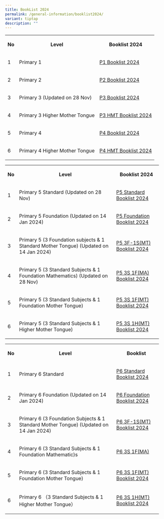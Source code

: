 ```yaml
---
title: BookList 2024
permalink: /general-information/booklist2024/
variant: tiptap
description: ""
---
```

<table><tbody><tr><th rowspan="1" colspan="1"><p>No</p></th><th rowspan="1" colspan="1"><p>Level</p></th><th rowspan="1" colspan="1"><p>Booklist 2024</p></th></tr><tr><td rowspan="1" colspan="1"><p>1</p></td><td rowspan="1" colspan="1"><p>Primary 1</p></td><td rowspan="1" colspan="1"><p><a href="https://go.gov.sg/p1booklistxishan2024" rel="noopener noreferrer nofollow" target="_blank">P1 Booklist 2024</a></p></td></tr><tr><td rowspan="1" colspan="1"><p>2</p></td><td rowspan="1" colspan="1"><p>Primary 2</p></td><td rowspan="1" colspan="1"><p><a href="https://go.gov.sg/p2booklistxishan2024" rel="noopener noreferrer nofollow" target="_blank">P2 Booklist 2024</a></p></td></tr><tr><td rowspan="1" colspan="1"><p>3</p></td><td rowspan="1" colspan="1"><p>Primary 3 (Updated on 28 Nov)</p></td><td rowspan="1" colspan="1"><p><a href="https://go.gov.sg/p3booklistxishan2024-28nov" rel="noopener noreferrer nofollow" target="_blank">P3 Booklist 2024</a></p></td></tr><tr><td rowspan="1" colspan="1"><p>4</p></td><td rowspan="1" colspan="1"><p>Primary 3 Higher Mother Tongue</p></td><td rowspan="1" colspan="1"><p><a href="https://go.gov.sg/p3hmtbooklistxishan2024" rel="noopener noreferrer nofollow" target="_blank">P3 HMT Booklist 2024</a></p></td></tr><tr><td rowspan="1" colspan="1"><p>5</p></td><td rowspan="1" colspan="1"><p>Primary 4</p></td><td rowspan="1" colspan="1"><p><a href="https://go.gov.sg/p4booklistxishan2024" rel="noopener noreferrer nofollow" target="_blank">P4 Booklist 2024</a></p></td></tr><tr><td rowspan="1" colspan="1"><p>6</p></td><td rowspan="1" colspan="1"><p>Primary 4 Higher Mother Tongue</p></td><td rowspan="1" colspan="1"><p><a href="https://go.gov.sg/p4hmtbooklistxishan2024" rel="noopener noreferrer nofollow" target="_blank">P4 HMT Booklist 2024</a></p></td></tr></tbody></table><table><tbody><tr><th rowspan="1" colspan="1"><p>No</p></th><th rowspan="1" colspan="1"><p>Level</p></th><th rowspan="1" colspan="1"><p>Booklist 2024</p></th></tr><tr><td rowspan="1" colspan="1"><p>1</p></td><td rowspan="1" colspan="1"><p>Primary 5 Standard (Updated on 28 Nov)</p></td><td rowspan="1" colspan="1"><p><a href="https://go.gov.sg/p5standardbooklist2024xishan-28nov" rel="noopener noreferrer nofollow" target="_blank">P5 Standard Booklist 2024</a></p></td></tr><tr><td rowspan="1" colspan="1"><p>2</p></td><td rowspan="1" colspan="1"><p>Primary 5 Foundation (Updated on 14 Jan 2024)</p></td><td rowspan="1" colspan="1"><p><a href="/files/Booklist_2024_Xishan_P5_Foundation_PDF.pdf" rel="noopener noreferrer nofollow" target="_blank">P5 Foundation Booklist 2024</a></p></td></tr><tr><td rowspan="1" colspan="1"><p>3</p></td><td rowspan="1" colspan="1"><p>Primary 5 (3 Foundation subjects &amp; 1 Standard Mother Tongue) (Updated on 14 Jan 2024)</p></td><td rowspan="1" colspan="1"><p><a href="/files/Booklist_2024_P5_3F_1S_MT__PDF.pdf" rel="noopener noreferrer nofollow" target="_blank">P5 3F-1S(MT) Booklist 2024</a></p></td></tr><tr><td rowspan="1" colspan="1"><p>4</p></td><td rowspan="1" colspan="1"><p>Primary 5 (3 Standard Subjects &amp; 1 Foundation Mathematics) (Updated on 28 Nov)</p></td><td rowspan="1" colspan="1"><p><a href="https://go.gov.sg/p53s1fmabooklist2024xishan-28nov" rel="noopener noreferrer nofollow" target="_blank">P5 3S 1F(MA) Booklist 2024</a></p></td></tr><tr><td rowspan="1" colspan="1"><p>5</p></td><td rowspan="1" colspan="1"><p>Primary 5 (3 Standard Subjects &amp; 1 Foundation Mother Tongue)</p></td><td rowspan="1" colspan="1"><p><a href="https://go.gov.sg/p53s1fmtbooklist2024xishan" rel="noopener noreferrer nofollow" target="_blank">P5 3S 1F(MT) Booklist 2024</a></p></td></tr><tr><td rowspan="1" colspan="1"><p>6</p></td><td rowspan="1" colspan="1"><p>Primary 5 (3 Standard Subjects &amp; 1 Higher Mother Tongue)</p></td><td rowspan="1" colspan="1"><p><a href="https://go.gov.sg/p53s1hmtbooklist2024xishan" rel="noopener noreferrer nofollow" target="_blank">P5 3S 1H(MT) Booklist 2024</a></p></td></tr></tbody></table><table><tbody><tr><th rowspan="1" colspan="1"><p>No</p></th><th rowspan="1" colspan="1"><p>Level</p></th><th rowspan="1" colspan="1"><p>Booklist</p></th></tr><tr><td rowspan="1" colspan="1"><p>1</p></td><td rowspan="1" colspan="1"><p>Primary 6 Standard</p></td><td rowspan="1" colspan="1"><p><a href="https://go.gov.sg/p6standardbooklistxishan2024" rel="noopener noreferrer nofollow" target="_blank">P6 Standard Booklist 2024</a></p></td></tr><tr><td rowspan="1" colspan="1"><p>2</p></td><td rowspan="1" colspan="1"><p>Primary 6 Foundation (Updated on 14 Jan 2024)</p></td><td rowspan="1" colspan="1"><p><a href="/files/Booklist_2024_Xishan_P6_Foundation_PDF.pdf" rel="noopener noreferrer nofollow" target="_blank">P6 Foundation Booklist 2024</a></p></td></tr><tr><td rowspan="1" colspan="1"><p>3</p></td><td rowspan="1" colspan="1"><p>Primary 6 (3 Foundation Subjects &amp; 1 Standard Mother Tongue) (Updated on 14 Jan 2024)</p></td><td rowspan="1" colspan="1"><p><a href="/files/Booklist_2024_Xishan_P6_3F_1S_MT__PDF.pdf" rel="noopener noreferrer nofollow" target="_blank">P6 3F-1S(MT) Booklist 2024</a></p></td></tr><tr><td rowspan="1" colspan="1"><p>4</p></td><td rowspan="1" colspan="1"><p>Primary 6 (3 Standard Subjects &amp; 1 Foundation Mathematic)s</p></td><td rowspan="1" colspan="1"><p><a href="https://go.gov.sg/p63s1fmabooklistxps2024" rel="noopener noreferrer nofollow" target="_blank">P6 3S 1F(MA)</a></p></td></tr><tr><td rowspan="1" colspan="1"><p>5</p></td><td rowspan="1" colspan="1"><p>Primary 6 (3 Standard Subjects &amp; 1 Foundation Mother Tongue)</p></td><td rowspan="1" colspan="1"><p><a href="https://go.gov.sg/p63s1fmtbooklistxps2024" rel="noopener noreferrer nofollow" target="_blank">P6 3S 1F(MT) Booklist 2024</a></p></td></tr><tr><td rowspan="1" colspan="1"><p>6</p></td><td rowspan="1" colspan="1"><p>Primary 6 （3 Standard Subjects &amp; 1 Higher Mother Tongue）</p></td><td rowspan="1" colspan="1"><p><a href="https://go.gov.sg/p63s1hmtbooklistxps2024" rel="noopener noreferrer nofollow" target="_blank">P6 3S 1H(MT) Booklist 2024</a></p></td></tr></tbody></table><p></p>